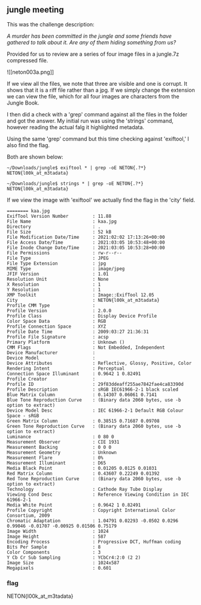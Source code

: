 ## jungle meeting

This was the challenge description:

*A murder has been committed in the jungle and some friends have gathered to talk about it. Are any of them hiding something from us?*

Provided for us to review are a series of four image files in a jungle.7z compressed file.

![[neton003a.png]]

If we view all the files, we note that three are visible and one is corrupt. It shows that it is a riff file rather than a jpg. If we simply change the extension we can view the file, which for all four images are characters from the Jungle Book.

I then did a check with a 'grep' command against all the files in the folder and got the answer. My initial run was using the 'strings' command, however reading the actual falg it highlighted metadata.

Using the same 'grep' command but this time checking against 'exiftool,' I also find the flag.

Both are shown below:
```shell
~/Downloads/jungle$ exiftool * | grep -oE NETON{.?*}
NETON{l00k_at_m3tadata}

~/Downloads/jungle$ strings * | grep -oE NETON{.?*}
NETON{l00k_at_m3tadata}
```

If we view the image with 'exiftool' we actually find the flag in the 'city' field.
```shell
======== kaa.jpg
ExifTool Version Number         : 11.88
File Name                       : kaa.jpg
Directory                       : .
File Size                       : 52 kB
File Modification Date/Time     : 2021:02:02 17:13:26+00:00
File Access Date/Time           : 2021:03:05 10:53:48+00:00
File Inode Change Date/Time     : 2021:03:05 10:53:28+00:00
File Permissions                : rw-r--r--
File Type                       : JPEG
File Type Extension             : jpg
MIME Type                       : image/jpeg
JFIF Version                    : 1.01
Resolution Unit                 : None
X Resolution                    : 1
Y Resolution                    : 1
XMP Toolkit                     : Image::ExifTool 12.05
City                            : NETON{l00k_at_m3tadata}
Profile CMM Type                : 
Profile Version                 : 2.0.0
Profile Class                   : Display Device Profile
Color Space Data                : RGB
Profile Connection Space        : XYZ
Profile Date Time               : 2009:03:27 21:36:31
Profile File Signature          : acsp
Primary Platform                : Unknown ()
CMM Flags                       : Not Embedded, Independent
Device Manufacturer             : 
Device Model                    : 
Device Attributes               : Reflective, Glossy, Positive, Color
Rendering Intent                : Perceptual
Connection Space Illuminant     : 0.9642 1 0.82491
Profile Creator                 : 
Profile ID                      : 29f83ddeaff255ae7842fae4ca83390d
Profile Description             : sRGB IEC61966-2-1 black scaled
Blue Matrix Column              : 0.14307 0.06061 0.7141
Blue Tone Reproduction Curve    : (Binary data 2060 bytes, use -b option to extract)
Device Model Desc               : IEC 61966-2-1 Default RGB Colour Space - sRGB
Green Matrix Column             : 0.38515 0.71687 0.09708
Green Tone Reproduction Curve   : (Binary data 2060 bytes, use -b option to extract)
Luminance                       : 0 80 0
Measurement Observer            : CIE 1931
Measurement Backing             : 0 0 0
Measurement Geometry            : Unknown
Measurement Flare               : 0%
Measurement Illuminant          : D65
Media Black Point               : 0.01205 0.0125 0.01031
Red Matrix Column               : 0.43607 0.22249 0.01392
Red Tone Reproduction Curve     : (Binary data 2060 bytes, use -b option to extract)
Technology                      : Cathode Ray Tube Display
Viewing Cond Desc               : Reference Viewing Condition in IEC 61966-2-1
Media White Point               : 0.9642 1 0.82491
Profile Copyright               : Copyright International Color Consortium, 2009
Chromatic Adaptation            : 1.04791 0.02293 -0.0502 0.0296 0.99046 -0.01707 -0.00925 0.01506 0.75179
Image Width                     : 1024
Image Height                    : 587
Encoding Process                : Progressive DCT, Huffman coding
Bits Per Sample                 : 8
Color Components                : 3
Y Cb Cr Sub Sampling            : YCbCr4:2:0 (2 2)
Image Size                      : 1024x587
Megapixels                      : 0.601
```

### flag
NETON{l00k_at_m3tadata}



